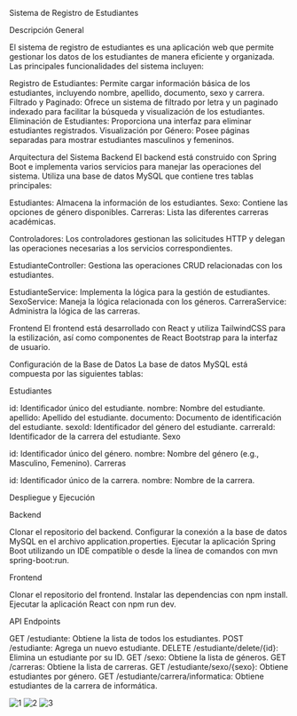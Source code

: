 Sistema de Registro de Estudiantes

Descripción General

El sistema de registro de estudiantes es una aplicación web que permite gestionar los datos de los estudiantes de manera eficiente y organizada. Las principales funcionalidades del sistema incluyen:

Registro de Estudiantes: Permite cargar información básica de los estudiantes, incluyendo nombre, apellido, documento, sexo y carrera.
Filtrado y Paginado: Ofrece un sistema de filtrado por letra y un paginado indexado para facilitar la búsqueda y visualización de los estudiantes.
Eliminación de Estudiantes: Proporciona una interfaz para eliminar estudiantes registrados.
Visualización por Género: Posee páginas separadas para mostrar estudiantes masculinos y femeninos.

Arquitectura del Sistema
Backend
El backend está construido con Spring Boot e implementa varios servicios para manejar las operaciones del sistema. Utiliza una base de datos MySQL que contiene tres tablas principales:

Estudiantes: Almacena la información de los estudiantes.
Sexo: Contiene las opciones de género disponibles.
Carreras: Lista las diferentes carreras académicas.

Controladores: Los controladores gestionan las solicitudes HTTP y delegan las operaciones necesarias a los servicios correspondientes.

EstudianteController: Gestiona las operaciones CRUD relacionadas con los estudiantes.

EstudianteService: Implementa la lógica para la gestión de estudiantes.
SexoService: Maneja la lógica relacionada con los géneros.
CarreraService: Administra la lógica de las carreras.

Frontend
El frontend está desarrollado con React y utiliza TailwindCSS para la estilización, así como componentes de React Bootstrap para la interfaz de usuario.

Configuración de la Base de Datos
La base de datos MySQL está compuesta por las siguientes tablas:

Estudiantes

id: Identificador único del estudiante.
nombre: Nombre del estudiante.
apellido: Apellido del estudiante.
documento: Documento de identificación del estudiante.
sexoId: Identificador del género del estudiante.
carreraId: Identificador de la carrera del estudiante.
Sexo

id: Identificador único del género.
nombre: Nombre del género (e.g., Masculino, Femenino).
Carreras

id: Identificador único de la carrera.
nombre: Nombre de la carrera.

Despliegue y Ejecución

Backend

Clonar el repositorio del backend.
Configurar la conexión a la base de datos MySQL en el archivo application.properties.
Ejecutar la aplicación Spring Boot utilizando un IDE compatible o desde la línea de comandos con mvn spring-boot:run.

Frontend

Clonar el repositorio del frontend.
Instalar las dependencias con npm install.
Ejecutar la aplicación React con npm run dev.

API Endpoints

GET /estudiante: Obtiene la lista de todos los estudiantes.
POST /estudiante: Agrega un nuevo estudiante.
DELETE /estudiante/delete/{id}: Elimina un estudiante por su ID.
GET /sexo: Obtiene la lista de géneros.
GET /carreras: Obtiene la lista de carreras.
GET /estudiante/sexo/{sexo}: Obtiene estudiantes por género.
GET /estudiante/carrera/informatica: Obtiene estudiantes de la carrera de informática.


![1](https://github.com/Fozkoo/SistemaRegistro/assets/150302407/41ff450b-9343-4b17-9b55-bc65ba17840a)
![2](https://github.com/Fozkoo/SistemaRegistro/assets/150302407/587ca24a-1d38-49c8-a651-1e2ed1356762)
![3](https://github.com/Fozkoo/SistemaRegistro/assets/150302407/b4e39ac9-60cf-4d42-baf1-24ab2c6a7d9d)



